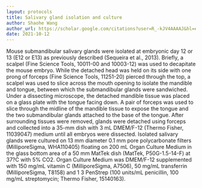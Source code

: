 ```yaml
---
layout: protocols
title: Salivary gland isolation and culture
author: Shaohe Wang
author_url: https://scholar.google.com/citations?user=R_-kJV4AAAAJ&hl=en
date: 2021-10-12
---
```


Mouse submandibular salivary glands were isolated at embryonic day 12 or 13 (E12 or E13) as previously described (Sequeira et al., 2013). Briefly, a scalpel (Fine Science Tools, 10011-00 and 10003-12) was used to decapitate the mouse embryo. While the detached head was held on its side with one prong of forceps (Fine Science Tools, 11251-20) pierced through the top, a scalpel was used to slice across the mouth opening to isolate the mandible and tongue, between which the submandibular glands were sandwiched. Under a dissecting microscope, the detached mandible tissue was placed on a glass plate with the tongue facing down. A pair of forceps was used to slice through the midline of the mandible tissue to expose the tongue and the two submandibular glands attached to the base of the tongue. After surrounding tissues were removed, glands were detached using forceps and collected into a 35-mm dish with 3 mL DMEM/F-12 (Thermo Fisher, 11039047) medium until all embryos were dissected. Isolated salivary glands were cultured on 13 mm diameter 0.1 mm pore polycarbonate filters (MilliporeSigma, WHA110405) floating on 200 mL Organ Culture Medium in the glass bottom area of a 50 mm MatTek dish (MatTek, P50G-1.5-14-F) at 37?C with 5% CO2. Organ Culture Medium was DMEM/F-12 supplemented with 150 mg/mL vitamin C (MilliporeSigma, A7506), 50 mg/mL transferrin (MilliporeSigma, T8158) and 1 3 PenStrep (100 units/mL penicillin, 100 mg/mL streptomycin; Thermo Fisher, 15140163).
